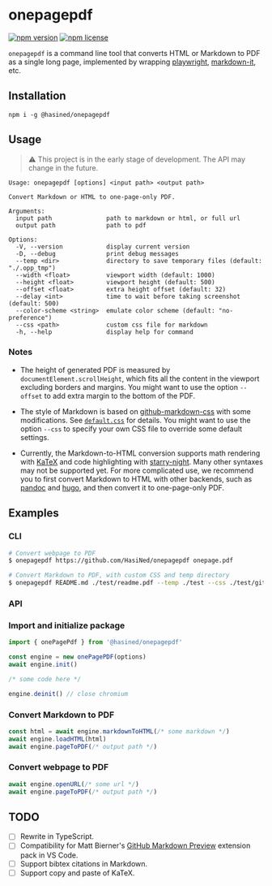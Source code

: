 # onepagepdf

[![npm version](https://img.shields.io/npm/v/@hasined/onepagepdf)](https://www.npmjs.com/package/@hasined/onepagepdf)
[![npm license](https://img.shields.io/npm/l/@hasined/onepagepdf)](./LICENSE)

`onepagepdf` is a command line tool that converts HTML or Markdown to PDF as a single long page, implemented by wrapping [playwright](https://github.com/microsoft/playwright), [markdown-it](https://github.com/markdown-it/markdown-it), etc.

## Installation

```
npm i -g @hasined/onepagepdf
```

## Usage

> :warning: This project is in the early stage of development. The API may change in the future.

```
Usage: onepagepdf [options] <input path> <output path>

Convert Markdown or HTML to one-page-only PDF.

Arguments:
  input path               path to markdown or html, or full url
  output path              path to pdf

Options:
  -V, --version            display current version
  -D, --debug              print debug messages
  --temp <dir>             directory to save temporary files (default: "./.opp_tmp")
  --width <float>          viewport width (default: 1000)
  --height <float>         viewport height (default: 500)
  --offset <float>         extra height offset (default: 32)
  --delay <int>            time to wait before taking screenshot (default: 500)
  --color-scheme <string>  emulate color scheme (default: "no-preference")
  --css <path>             custom css file for markdown
  -h, --help               display help for command
```
### Notes

-   The height of generated PDF is measured by `documentElement.scrollHeight`, which fits all the content in the viewport excluding borders and margins. You might want to use the option `--offset` to add extra margin to the bottom of the PDF.

-   The style of Markdown is based on [github-markdown-css](https://github.com/sindresorhus/github-markdown-css) with some modifications. See [`default.css`](./default.css) for details. You might want to use the option `--css` to specify your own CSS file to override some default settings.

-   Currently, the Markdown-to-HTML conversion supports math rendering with [KaTeX](https://katex.org/) and code highlighting with [starry-night](https://github.com/wooorm/starry-night). Many other syntaxes may not be supported yet. For more complicated use, we recommend you to first convert Markdown to HTML with other backends, such as [pandoc](https://github.com/jgm/pandoc) and [hugo](https://github.com/gohugoio/hugo), and then convert it to one-page-only PDF.

## Examples

### CLI

```bash
# Convert webpage to PDF
$ onepagepdf https://github.com/HasiNed/onepagepdf onepage.pdf

# Convert Markdown to PDF, with custom CSS and temp directory
$ onepagepdf README.md ./test/readme.pdf --temp ./test --css ./test/github.css
```

### API

### Import and initialize package

```JavaScript
import { onePagePdf } from '@hasined/onepagepdf'

const engine = new onePagePDF(options)
await engine.init()

/* some code here */

engine.deinit() // close chromium
```

### Convert Markdown to PDF

```JavaScript
const html = await engine.markdownToHTML(/* some markdown */)
await engine.loadHTML(html)
await engine.pageToPDF(/* output path */)
```

### Convert webpage to PDF
```JavaScript
await engine.openURL(/* some url */)
await engine.pageToPDF(/* output path */)
```

## TODO

-   [ ] Rewrite in TypeScript.
-   [ ] Compatibility for Matt Bierner's [GitHub Markdown Preview](https://marketplace.visualstudio.com/items?itemName=bierner.github-markdown-preview) extension pack in VS Code.
-   [ ] Support bibtex citations in Markdown.
-   [ ] Support copy and paste of KaTeX.